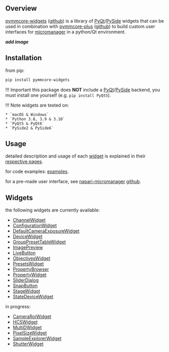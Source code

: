 ## Overview

[pymmcore-widgets](https://pypi.org/project/pymmcore-widgets/) ([github](https://github.com/pymmcore-plus/pymmcore-widgets)) is a library of [PyQt](https://riverbankcomputing.com/software/pyqt/)/[PySide](https://www.qt.io/qt-for-python) widgets that can be used in combination with [pymmcore-plus](https://pypi.org/project/pymmcore-plus/) ([github](https://github.com/pymmcore-plus/pymmcore-plus)) to build custom user interfaces for [micromanager](https://micro-manager.org) in a python/Qt environment.

***add image***


## Installation

from pip:

```sh
pip install pymmcore-widgets
```

!!! Important
    this package does **NOT** include a [PyQt](https://riverbankcomputing.com/software/pyqt/)/[PySide](https://www.qt.io/qt-for-python) backend, you must install one yourself (e.g. ```pip install PyQt5```).

!!! Note
    widgets are tested on:

    * `macOS & Windows`
    * `Python 3.8, 3.9 & 3.10`
    * `PyQt5 & PyQt6`
    * `PySide2 & PySide6`



## Usage
detailed description and usage of each [widget](#widgets) is explained in their [respective pages](#widgets).

for code examples: [examples](https://github.com/pymmcore-plus/pymmcore-widgets/tree/main/examples).

for a pre-made user interface, see [napari-micromanager](https://pypi.org/project/napari-micromanager/) [github](https://github.com/pymmcore-plus/napari-micromanager).


## Widgets

the following widgets are currently available:

* [ChannelWidget](./widgets/ChannelWidget.md)
* [ConfigurationWidget](./widgets/ConfigurationWidget.md)
* [DefaultCameraExposureWidget](./widgets/DefaultCameraExposureWidget.md)
* [DeviceWidget](./widgets/DeviceWidget.md)
* [GroupPresetTableWidget](./widgets/GroupPresetTableWidget.md)
* [ImagePreview](./widgets/ImagePreview.md)
* [LiveButton](./widgets/LiveButton.md)
* [ObjectivesWidget](./widgets/ObjectivesWidget.md)
* [PresetsWidget](./widgets/PresetsWidget.md)
* [PropertyBrowser](./widgets/PropertyBrowser.md)
* [PropertyWidget](./widgets/PropertyWidget.md)
* [SliderDialog](./widgets/SliderDialog.md)
* [SnapButton](./widgets/SnapButton.md)
* [StageWidget](./widgets/StageWidget.md)
* [StateDeviceWidget](./widgets/StateDeviceWidget.md)

in progress:

* [CameraRoiWidget](./widgets/CameraRoiWidget.md)
* [HCSWidget](./widgets/HCSWidget.md)
* [MultiDWidget](./widgets/MultiDWidget.md)
* [PixelSizeWidget](./widgets/PixelSizeWidget.md)
* [SampleExplorerWidget](./widgets/SampleExplorerWidget.md)
* [ShutterWidget](./widgets/ShutterWidget.md)




<!-- # Welcome to MkDocs

For full documentation visit [mkdocs.org](https://www.mkdocs.org).

## Commands

* `mkdocs new [dir-name]` - Create a new project.
* `mkdocs serve` - Start the live-reloading docs server.
* `mkdocs build` - Build the documentation site.
* `mkdocs -h` - Print help message and exit.

## Project layout

    mkdocs.yml    # The configuration file.
    docs/
        index.md  # The documentation homepage.
        ...       # Other markdown pages, images and other files. -->
